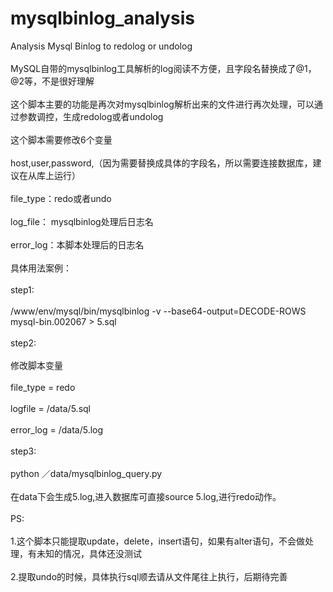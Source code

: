 # mysqlbinlog_analysis
Analysis Mysql Binlog to redolog or undolog <br>  
MySQL自带的mysqlbinlog工具解析的log阅读不方便，且字段名替换成了@1，@2等，不是很好理解<br>  
这个脚本主要的功能是再次对mysqlbinlog解析出来的文件进行再次处理，可以通过参数调控，生成redolog或者undolog<br>  
这个脚本需要修改6个变量<br>  
host,user,password,（因为需要替换成具体的字段名，所以需要连接数据库，建议在从库上运行）<br>  
file_type：redo或者undo<br>  
log_file： mysqlbinlog处理后日志名<br>  
error_log：本脚本处理后的日志名<br>  
具体用法案例：<br>  
step1:<br>  
/www/env/mysql/bin/mysqlbinlog -v  --base64-output=DECODE-ROWS mysql-bin.002067 > 5.sql<br>  
step2:<br>  
修改脚本变量<br>  
file_type = redo<br>  
logfile = /data/5.sql<br>  
error_log = /data/5.log<br>  
step3:<br>  
python ／data/mysqlbinlog_query.py<br>  
在data下会生成5.log,进入数据库可直接source 5.log,进行redo动作。<br>  
PS:<br>  
1.这个脚本只能提取update，delete，insert语句，如果有alter语句，不会做处理，有未知的情况，具体还没测试<br>  
2.提取undo的时候，具体执行sql顺去请从文件尾往上执行，后期待完善<br>  
